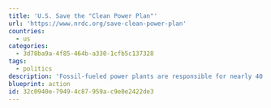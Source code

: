 ```yaml
---
title: 'U.S. Save the "Clean Power Plan"'
url: 'https://www.nrdc.org/save-clean-power-plan'
countries:
  - us
categories:
  - 3d78ba9a-4f85-464b-a330-1cfb5c137328
tags:
  - politics
description: 'Fossil-fueled power plants are responsible for nearly 40 percent of America’s carbon footprint. The Clean Power Plan calls for setting limits on this climate-warming pollution from these power plants, specifically at least 32 percent by 2030, compared to 2005 levels. By 2030, the Clean Power Plan could save the United States $20 billion in climate-related costs and deliver up to $34 billion in health benefits.'
blueprint: action
id: 32c0940e-7949-4c87-959a-c9e0e2422de3
---
```

